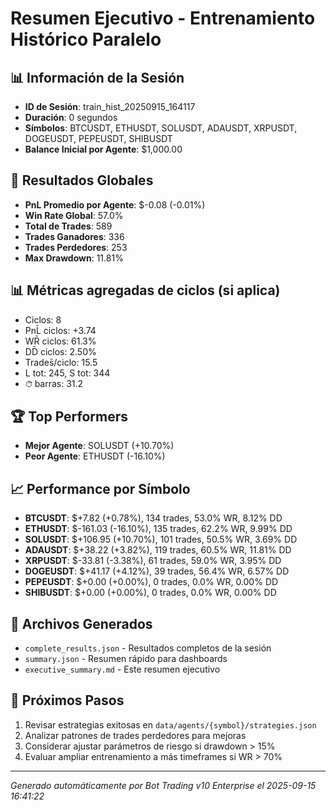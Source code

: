 # Resumen Ejecutivo - Entrenamiento Histórico Paralelo

## 📊 Información de la Sesión
- **ID de Sesión**: train_hist_20250915_164117
- **Duración**: 0 segundos
- **Símbolos**: BTCUSDT, ETHUSDT, SOLUSDT, ADAUSDT, XRPUSDT, DOGEUSDT, PEPEUSDT, SHIBUSDT
- **Balance Inicial por Agente**: $1,000.00

## 🎯 Resultados Globales
- **PnL Promedio por Agente**: $-0.08 (-0.01%)
- **Win Rate Global**: 57.0%
- **Total de Trades**: 589
- **Trades Ganadores**: 336
- **Trades Perdedores**: 253
- **Max Drawdown**: 11.81%

## 📊 Métricas agregadas de ciclos (si aplica)
- Ciclos: 8
- PnL̄ ciclos: +3.74
- WR̄ ciclos: 61.3%
- DD̄ ciclos: 2.50%
- Trades̄/ciclo: 15.5
- L tot: 245, S tot: 344
- ⏱̄ barras: 31.2


## 🏆 Top Performers
- **Mejor Agente**: SOLUSDT (+10.70%)
- **Peor Agente**: ETHUSDT (-16.10%)

## 📈 Performance por Símbolo
- **BTCUSDT**: $+7.82 (+0.78%), 134 trades, 53.0% WR, 8.12% DD
- **ETHUSDT**: $-161.03 (-16.10%), 135 trades, 62.2% WR, 9.99% DD
- **SOLUSDT**: $+106.95 (+10.70%), 101 trades, 50.5% WR, 3.69% DD
- **ADAUSDT**: $+38.22 (+3.82%), 119 trades, 60.5% WR, 11.81% DD
- **XRPUSDT**: $-33.81 (-3.38%), 61 trades, 59.0% WR, 3.95% DD
- **DOGEUSDT**: $+41.17 (+4.12%), 39 trades, 56.4% WR, 6.57% DD
- **PEPEUSDT**: $+0.00 (+0.00%), 0 trades, 0.0% WR, 0.00% DD
- **SHIBUSDT**: $+0.00 (+0.00%), 0 trades, 0.0% WR, 0.00% DD

## 📁 Archivos Generados
- `complete_results.json` - Resultados completos de la sesión
- `summary.json` - Resumen rápido para dashboards
- `executive_summary.md` - Este resumen ejecutivo

## 🎯 Próximos Pasos
1. Revisar estrategias exitosas en `data/agents/{symbol}/strategies.json`
2. Analizar patrones de trades perdedores para mejoras
3. Considerar ajustar parámetros de riesgo si drawdown > 15%
4. Evaluar ampliar entrenamiento a más timeframes si WR > 70%

---
*Generado automáticamente por Bot Trading v10 Enterprise el 2025-09-15 16:41:22*
